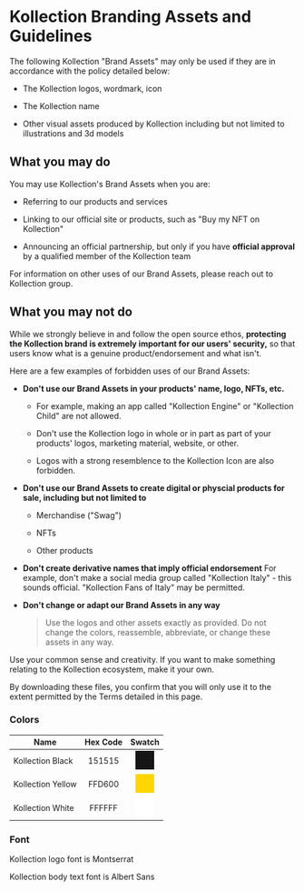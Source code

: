 # **Kollection Branding Assets and Guidelines**

The following Kollection \"Brand Assets\" may only be used if they are
in accordance with the policy detailed below:

-   The Kollection logos, wordmark, icon

-   The Kollection name

-   Other visual assets produced by Kollection including but not limited to illustrations and 3d models

## **What you may do**

You may use Kollection\'s Brand Assets when you are:

-   Referring to our products and services

-   Linking to our official site or products, such as \"Buy my NFT on Kollection\"

-   Announcing an official partnership, but only if you have **official approval** by a qualified member of the Kollection team

For information on other uses of our Brand Assets, please reach out to
Kollection group.

## **What you may not do**

While we strongly believe in and follow the open source ethos,
**protecting the Kollection brand is extremely important for our users\'
security,** so that users know what is a genuine product/endorsement and
what isn\'t.

Here are a few examples of forbidden uses of our Brand Assets:

-   **Don\'t use our Brand Assets in your products\' name, logo, NFTs, etc.**

    -   For example, making an app called \"Kollection Engine\" or \"Kollection Child\" are not allowed.

    -   Don\'t use the Kollection logo in whole or in part as part of your products\' logos, marketing material, website, or other.

    -   Logos with a strong resemblence to the Kollection Icon are also forbidden.

-   **Don\'t use our Brand Assets to create digital or physcial products for sale, including but not limited to**

    -   Merchandise (\"Swag\")

    -   NFTs

    -   Other products

-   **Don\'t create derivative names that imply official endorsement**
    For example, don\'t make a social media group called
    \"Kollection Italy\" - this sounds official. \"Kollection Fans of
    Italy\" may be permitted.

-   **Don\'t change or adapt our Brand Assets in any way**
    > Use the logos and other assets exactly as provided. Do not
    > change the colors, reassemble, abbreviate, or change these assets
    > in any way.

Use your common sense and creativity. If you want to make something
relating to the Kollection ecosystem, make it your own.

By downloading these files, you confirm that you will only use it to the
extent permitted by the Terms detailed in this page.



### **Colors**

| Name              | Hex Code    |             Swatch             |
| ------------------|:-----------:|:------------------------------:|
| Kollection Black  | 151515      |   ![](src/media/image2.png) |
| Kollection Yellow | FFD600      |   ![](src/media/image3.png) |
| Kollection White  | FFFFFF      |   ![](src/media/image1.png) |




### **Font**

Kollection logo font is Montserrat

Kollection body text font is Albert Sans
